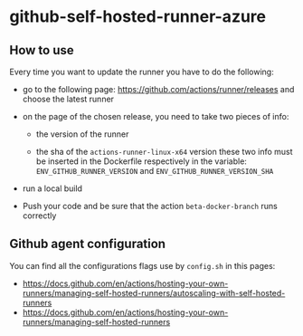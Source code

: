 # github-self-hosted-runner-azure

## How to use

Every time you want to update the runner you have to do the following:

* go to the following page: <https://github.com/actions/runner/releases> and choose the latest runner
* on the page of the chosen release, you need to take two pieces of info:

  * the version of the runner

  * the sha of the `actions-runner-linux-x64` version these two info must be inserted in the Dockerfile respectively in the variable: `ENV_GITHUB_RUNNER_VERSION` and `ENV_GITHUB_RUNNER_VERSION_SHA`

* run a local build

* Push your code and be sure that the action `beta-docker-branch` runs correctly

## Github agent configuration

You can find all the configurations flags use by `config.sh` in this pages:

* <https://docs.github.com/en/actions/hosting-your-own-runners/managing-self-hosted-runners/autoscaling-with-self-hosted-runners>
* <https://docs.github.com/en/actions/hosting-your-own-runners/managing-self-hosted-runners>
